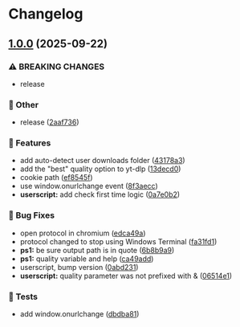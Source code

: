 # Changelog

## [1.0.0](https://github.com/Fred-Vatin/run-yt-dlp-from-browser/compare/v0.1.0...v1.0.0) (2025-09-22)


### ⚠ BREAKING CHANGES

* release

### 🧰 Other

* release ([2aaf736](https://github.com/Fred-Vatin/run-yt-dlp-from-browser/commit/2aaf736216841acc5ffb0c098811e5270843c4fe))


### 🚀 Features

* add auto-detect user downloads folder ([43178a3](https://github.com/Fred-Vatin/run-yt-dlp-from-browser/commit/43178a37178124b0f42bc4c73576f72541ef04d4))
* add the "best" quality option to yt-dlp ([13decd0](https://github.com/Fred-Vatin/run-yt-dlp-from-browser/commit/13decd0fc3e721c0c78ce9d92f79fd60bf067394))
* cookie path ([ef8545f](https://github.com/Fred-Vatin/run-yt-dlp-from-browser/commit/ef8545f02f3dab981ff31ff6b757cb2c991d4d19))
* use window.onurlchange event ([8f3aecc](https://github.com/Fred-Vatin/run-yt-dlp-from-browser/commit/8f3aecc6f0e15254dcaeccf762f7a1c513b6817a))
* **userscript:** add check first time logic ([0a7e0b2](https://github.com/Fred-Vatin/run-yt-dlp-from-browser/commit/0a7e0b28d4ba275590eae2a6e3127858438ab558))


### 🐞 Bug Fixes

* open protocol in chromium ([edca49a](https://github.com/Fred-Vatin/run-yt-dlp-from-browser/commit/edca49a5dffd5e96c407c328e7109b83792c21b3))
* protocol changed to stop using Windows Terminal ([fa31fd1](https://github.com/Fred-Vatin/run-yt-dlp-from-browser/commit/fa31fd153fbd40ce949dda2a8fd9a25522343b2c))
* **ps1:** be sure output path is in quote ([6b8b9a9](https://github.com/Fred-Vatin/run-yt-dlp-from-browser/commit/6b8b9a9e50d3f78e2e1d37a07dba24fb9bdde875))
* **ps1:** quality variable and help ([ca49add](https://github.com/Fred-Vatin/run-yt-dlp-from-browser/commit/ca49addda006efc77e9000abb9e847f6fb60964c))
* userscript, bump version ([0abd231](https://github.com/Fred-Vatin/run-yt-dlp-from-browser/commit/0abd231f1e68d4f0b058b8a9092fbe4486379775))
* **userscript:** quality parameter was not prefixed with & ([06514e1](https://github.com/Fred-Vatin/run-yt-dlp-from-browser/commit/06514e1b2b95c94d04e2965b3f6e1f1f87a33f75))


### 🧪 Tests

* add window.onurlchange ([dbdba81](https://github.com/Fred-Vatin/run-yt-dlp-from-browser/commit/dbdba81791e8165f801c601d62d63b14ea814464))
